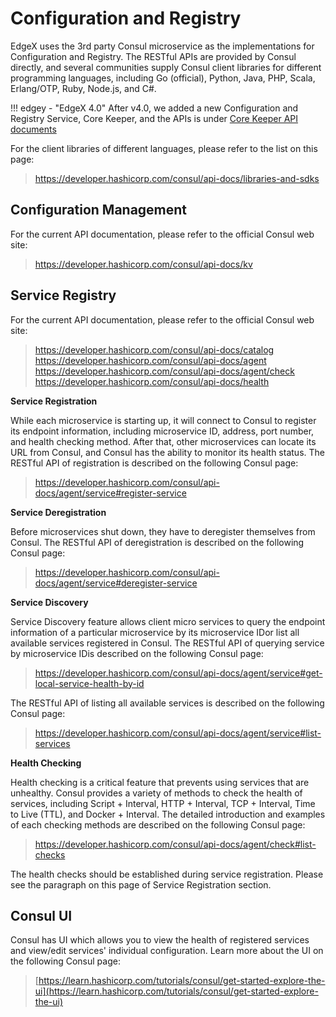 # Configuration and Registry

EdgeX uses the 3rd party Consul microservice as the implementations for Configuration and Registry. The RESTful APIs are provided by Consul directly, and several communities supply Consul client libraries for different programming languages, including Go (official), Python, Java, PHP, Scala, Erlang/OTP, Ruby, Node.js, and C\#.

!!! edgey - "EdgeX 4.0"
    After v4.0, we added a new Configuration and Registry Service, Core Keeper, and the APIs is under [Core Keeper API documents](Ch-APICoreKeeper.md)

For the client libraries of different languages, please refer to the
list on this page:

> <https://developer.hashicorp.com/consul/api-docs/libraries-and-sdks>

## Configuration Management

For the current API documentation, please refer to the official Consul
web site:

> <https://developer.hashicorp.com/consul/api-docs/kv>

## Service Registry

For the current API documentation, please refer to the official Consul
web site:

> <https://developer.hashicorp.com/consul/api-docs/catalog>
> <https://developer.hashicorp.com/consul/api-docs/agent>
> <https://developer.hashicorp.com/consul/api-docs/agent/check>
> <https://developer.hashicorp.com/consul/api-docs/health>

**Service Registration**

While each microservice is starting up, it will connect to Consul to
register its endpoint information, including microservice ID, address,
port number, and health checking method. After that, other microservices
can locate its URL from Consul, and Consul has the ability to monitor
its health status. The RESTful API of registration is described on the
following Consul page:

> <https://developer.hashicorp.com/consul/api-docs/agent/service#register-service>

**Service Deregistration**

Before microservices shut down, they have to deregister themselves from
Consul. The RESTful API of deregistration is described on the following
Consul page:

> <https://developer.hashicorp.com/consul/api-docs/agent/service#deregister-service>

**Service Discovery**

Service Discovery feature allows client micro services to query the
endpoint information of a particular microservice by its microservice
IDor list all available services registered in Consul. The RESTful API
of querying service by microservice IDis described on the following
Consul page:

> <https://developer.hashicorp.com/consul/api-docs/agent/service#get-local-service-health-by-id>

The RESTful API of listing all available services is described on the
following Consul page:

> <https://developer.hashicorp.com/consul/api-docs/agent/service#list-services>

**Health Checking**

Health checking is a critical feature that prevents using services that
are unhealthy. Consul provides a variety of methods to check the health
of services, including Script + Interval, HTTP + Interval, TCP +
Interval, Time to Live (TTL), and Docker + Interval. The detailed
introduction and examples of each checking methods are described on the
following Consul page:

> <https://developer.hashicorp.com/consul/api-docs/agent/check#list-checks>

The health checks should be established during service registration.
Please see the paragraph on this page of Service Registration section.

## Consul UI

Consul has UI which allows you to view the health of registered services and view/edit services' individual configuration. Learn more about the UI on the following Consul page:

> [https://learn.hashicorp.com/tutorials/consul/get-started-explore-the-ui](https://learn.hashicorp.com/tutorials/consul/get-started-explore-the-ui)


